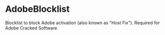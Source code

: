 # AdobeBlocklist

Blocklist to block Adobe activation (also known as "Host Fix"). Required for Adobe Cracked Software.

